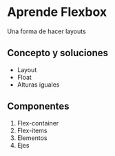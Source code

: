 # Aprende Flexbox

Una forma de hacer layouts

## Concepto y soluciones

- Layout
- Float
- Alturas iguales

## Componentes

1. Flex-container
2. Flex-items
3. Elementos
4. Ejes
